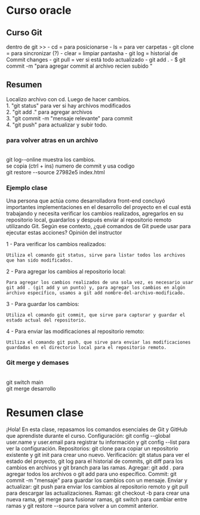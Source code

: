 <h1> Curso oracle </h1>

<h2>Curso Git </h2>
dentro de git >>
  - cd = para posicionarse
  - ls = para ver carpetas
  - git clone = para sincronizar (?)
  - clear = limpiar pantasha
  - git log = historial de Commit changes
  - git pull = ver si está todo actualizado
  - git add .
  - $ git commit -m "para agregar commit al archivo recien subido "
<h2> Resumen</h2>
<p>Localizo archivo con cd. Luego de hacer cambios.
  <br>1. "git status" para ver si hay archivos modificados
  <br>2. "git add ." para agregar archivos
  <br>3. "git commit -m "mensaje relevante" para commit
  <br>4. "git push" para actualizar y subir todo.
  <br> <h3> para volver atras en un archivo </h3>
  <br> git log--online muestra los cambios. 
  <br> se copia (ctrl + ins) numero de commit y usa codigo
  <br> git restore --source 27982e5 index.html
</p>

<p>
  <h3> Ejemplo clase </h3>
  

Una persona que actúa como desarrolladora front-end concluyó importantes implementaciones en el desarrollo del proyecto en el cual está trabajando y necesita verificar los cambios realizados, agregarlos en su repositorio local, guardarlos y después enviar al repositorio remoto utilizando Git. Según ese contexto, ¿qué comandos de Git puede usar para ejecutar estas acciones?
Opinión del instructor

1 - Para verificar los cambios realizados:

    Utiliza el comando git status, sirve para listar todos los archivos que han sido modificados.

2 - Para agregar los cambios al repositorio local:

    Para agregar los cambios realizados de una sola vez, es necesario usar git add . (git add y un punto) y, para agregar los cambios en algún archivo específico, usamos a git add nombre-del-archivo-modificado.

3 - Para guardar los cambios:

    Utiliza el comando git commit, que sirve para capturar y guardar el estado actual del repositorio.

4 - Para enviar las modificaciones al repositorio remoto:

    Utiliza el comando git push, que sirve para enviar las modificaciones guardadas en el directorio local para el repositorio remoto.


</p>

<h3>Git merge y demases</h3>
<br>git switch main
<br>git merge desarrollo
<h1>Resumen clase </h1>
¡Hola! En esta clase, repasamos los comandos esenciales de Git y GitHub que aprendiste durante el curso.
Configuración: git config --global user.name y user.email para registrar tu información y git config --list para ver la configuración.
Repositorios: git clone para copiar un repositorio existente y git init para crear uno nuevo.
Verificación: git status para ver el estado del proyecto, git log para el historial de commits, git diff para los cambios en archivos y git branch para las ramas.
Agregar: git add . para agregar todos los archivos o git add <nombre_archivo> para uno específico.
Commit: git commit -m "mensaje" para guardar los cambios con un mensaje.
Enviar y actualizar: git push para enviar los cambios al repositorio remoto y git pull para descargar las actualizaciones.
Ramas: git checkout -b <nombre_rama> para crear una nueva rama, git merge para fusionar ramas, git switch para cambiar entre ramas y git restore --source <hash> para volver a un commit anterior.

